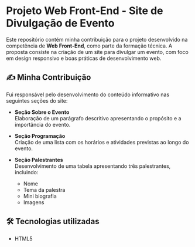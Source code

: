 # Projeto Web Front-End - Site de Divulgação de Evento

Este repositório contém minha contribuição para o projeto desenvolvido na competência de **Web Front-End**, como parte da formação técnica. A proposta consiste na criação de um site para divulgar um evento, com foco em design responsivo e boas práticas de desenvolvimento web.

## ✍️ Minha Contribuição

Fui responsável pelo desenvolvimento do conteúdo informativo nas seguintes seções do site:

- **Seção Sobre o Evento**  
  Elaboração de um parágrafo descritivo apresentando o propósito e a importância do evento.

- **Seção Programação**  
  Criação de uma  lista com os horários e atividades previstas ao longo do evento.

- **Seção Palestrantes**  
  Desenvolvimento de uma tabela apresentando três palestrantes, incluindo:  
  - Nome  
  - Tema da palestra  
  - Mini biografia
  - Imagens

## 🛠️ Tecnologias utilizadas

- HTML5
